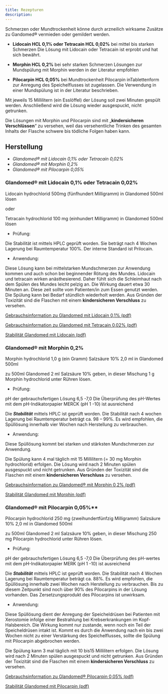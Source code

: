 ```yaml
---
title: Rezepturen
description: 
---
```



Schmerzen oder Mundtrockenheit könne durch arzneilich wirksame Zusätze zu Gandomed® vermieden oder gemildert werden.

- **Lidocain HCL 0,1% oder Tetracain HCL 0,02%**
 bei mittel bis starken Schmerzen
Die Lösung mit Lidocain oder Tetracain ist erprobt und hat sich bewährt.

- **Morphin HCL 0,2%** 
bei sehr starken Schmerzen
Lösungen zur Mundspülung mit Morphin werden in der Literatur empfohlen

- **Pilocarpin HCL 0,05%** 
bei Mundtrockenheit
Pilocarpin inTablettenform zur Anregung des Speichelflusses ist zugelassen. Die Verwendung in einer Mundspülung ist in der Literatur beschrieben.

Mit jeweils 15 Millilitern (ein Esslöffel) der Lösung soll zwei Minuten gespült werden. Anschließend wird die Lösung wieder ausgespuckt, nicht getrunken.

Die Lösungen mit Morphin und Pilocarpin sind mit „**kindersicheren Verschlüssen**“ zu versehen, weil das versehentliche Trinken des gesamten Inhalts der Flasche schwere bis tödliche Folgen haben kann.


## Herstellung

- *Glandomed® mit Lidocain 0,1% oder Tetracain 0,02%*
- *Glandomed® mit Morphin 0,2%*
- *Glandomed® mit Pilocarpin 0,05%*

### Glandomed® mit Lidocain 0,1% oder Tetracain 0,02%

Lidocain hydrochlorid 500mg (fünfhundert Milligramm)
in Glandomed 500ml lösen

oder

Tetracain hydrochlorid 100 mg (einhundert Milligramm)
in Glandomed 500ml lösen

- Prüfung:

Die Stabilität ist mittels HPLC geprüft worden. Sie beträgt nach 4 Wochen Lagerung bei Raumtemperatur 100%. Der interne Standard ist Prilocain.

- Anwendung:

Diese Lösung kann bei mittelstarken Mundschmerzen zur Anwendung kommen und auch schon bei beginnender Rötung des Mundes. Lidocain und tetracain wirken anästhesierend. Daher fühlt sich die Schleimhaut nach dem Spülen des Mundes leicht pelzig an. Die Wirkung dauert etwa 30 Minuten an. Diese zeit sollte vom Patienten/in zum Essen genutzt werden. Die Spülung kann bei Bedarf stündlich wiederholt werden.
Aus Gründen der Toxizität sind die Flaschen mit einem **kindersicheren Verschluss** zu versehen.

<i class="fas fa-file-pdf"></i> <a href="../pdfs/gebrauchsinfo_lido.pdf" target="_blank">Gebrauchsinformation zu Glandomed mit Lidocain 0,1% (pdf)</a>

<i class="fas fa-file-pdf"></i> <a href="../pdfs/gebrauchsinfo_tetracain.pdf" target="_blank">Gebrauchsinformation zu Glandomed mit Tetracain 0,02% (pdf)</a>

<i class="fas fa-file-pdf"></i> <a href="../pdfs/lido-stabilitaet.pdf" target="_blank">Stabilität Glandomed mit Lidocain (pdf)</a>








### Glandomed® mit Morphin 0,2% 

Morphin hydrochlorid 	1,0 g (ein Gramm)
Salzsäure 10%		2,0 ml
in Glandomed			500ml

zu 500ml Glandomed 2 ml Salzsäure 10% geben, in dieser Mischung 1 g Morphin hydrochlorid unter Rühren lösen.

- Prüfung:

pH der gebrauchsfertigen Lösung 6,5 -7,0
Die Überprüfung des pH-Wertes mit dem pH-Indikatorpapier MERCK (pH 1 -10) ist ausreichend

Die ***Stabilität*** mittels HPLC ist geprüft worden. Die Stabilität nach 4 wochen Lagerung bei Raumtemperatur beträgt ca. 98 – 99%. Es wird empfohlen, die Spüllösung innerhalb vier Wochen nach Herstellung zu verbrauchen.

- Anwendung:

Diese Spüllösung kommt bei starken und stärksten Mundschmerzen zur Anwendung.

Die Spülung kann 4 mal täglich mit 15 Millilitern (= 30 mg Morphin hydrochlorid) erfolgen. Die Lösung wird nach 2 Minuten spülen ausgespuckt und nicht getrunken.
Aus Gründen der Toxizität sind die Flaschen mit einem **kindersicheren Verschluss** zu versehen.

<i class="fas fa-file-pdf"></i> <a href="../pdfs/gebrauchsinfo_morp.pdf" target="_blank">Gebrauchsinformation zu Glandomed® mit Morphin 0,2% (pdf)</a>

<i class="fas fa-file-pdf"></i> <a href="../pdfs/morph-stabilitaet.pdf" target="_blank">Stabilität Glandomed mit Morphin (pdf)</a>




### Glandomed® mit Pilocarpin 0,05%**

Pilocarpin hydrochlorid 	250 mg (zweihundertfünfzig Milligramm)
Salzsäure 10%		2,0 ml
in Glandomed			500ml

zu 500ml Glandomed 2 ml Salzsäure 10% geben, in dieser Mischung 250 mg Pilocarpin hydrochlorid unter Rühren lösen.

- Prüfung:

pH der gebrauchsfertigen Lösung 6,5 -7,0
Die Überprüfung des pH-wertes mit dem pH-Indikatorpapier MERK (pH 1 -10) ist ausreichend

Die ***Stabilität*** mittels HPLC ist geprüft worden. Die Stabilität nach 4 Wochen Lagerung bei Raumtemperatur beträgt ca. 88%. Es wird empfohlen, die Spüllösung innerhalb zwei Wochen nach Herstellung zu verbrauchen. Bis zu diesem Zeitpunkt sind noch über 90% des Pilocarpins in der Lösung vorhanden. Das Zersetzungsprodukt des Pilocarpins ist unwirksam.

- Anwendung:

Diese Spüllösung dient der Anregung der Speicheldrüsen bei Patienten mit Xerostomie infolge einer Bestrahlung bei Krebserkrankungen im Kopf- Halsbereich. Die Wirkung kommt nur zustande, wenn noch ein Teil der Speicheldrüsen intakt ist. Kommt es durch die Anwendung nach ein bis zwei Wochen nicht zu einer Verstärkung des Speichelflusses, sollte die Spülung mit Pilocarpin abgebrochen werden.

Die Spülung kann 3 mal täglich mit 10 bis15 Millilitern erfolgen. Die Lösung wird nach 2 Minuten spülen ausgespuckt und nicht getrunken. 
Aus Gründen der Toxizität sind die Flaschen mit einem **kindersicheren Verschluss** zu versehen.

<i class="fas fa-file-pdf"></i> <a href="../pdfs/gebrauchsinfo_pilo.pdf" target="_blank">Gebrauchsinformation zu Glandomed® Pilocarpin 0,05% (pdf)</a>

<i class="fas fa-file-pdf"></i> <a href="../pdfs/pilo-stabilitaet.pdf" target="_blank">Stabilität Glandomed mit Pilocarpin (pdf)</a>



